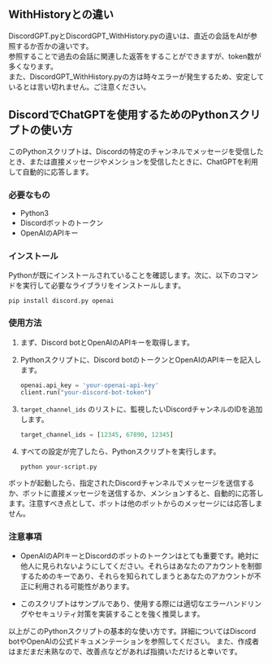 ## WithHistoryとの違い

DiscordGPT.pyとDiscordGPT_WithHistory.pyの違いは、直近の会話をAIが参照するか否かの違いです。<br>
参照することで過去の会話に関連した返答をすることができますが、token数が多くなります。<br>
また、DiscordGPT_WithHistory.pyの方は時々エラーが発生するため、安定しているとは言い切れません。ご注意ください。<br>

## DiscordでChatGPTを使用するためのPythonスクリプトの使い方

このPythonスクリプトは、Discordの特定のチャンネルでメッセージを受信したとき、または直接メッセージやメンションを受信したときに、ChatGPTを利用して自動的に応答します。

### 必要なもの
- Python3
- Discordボットのトークン
- OpenAIのAPIキー

### インストール

Pythonが既にインストールされていることを確認します。次に、以下のコマンドを実行して必要なライブラリをインストールします。

```
pip install discord.py openai
```

### 使用方法

1. まず、Discord botとOpenAIのAPIキーを取得します。

2. Pythonスクリプトに、Discord botのトークンとOpenAIのAPIキーを記入します。

   ```python
   openai.api_key = 'your-openai-api-key' 
   client.run("your-discord-bot-token")
   ```

3. `target_channel_ids` のリストに、監視したいDiscordチャンネルのIDを追加します。

   ```python
   target_channel_ids = [12345, 67890, 12345]
   ```

4. すべての設定が完了したら、Pythonスクリプトを実行します。

   ```
   python your-script.py
   ```

ボットが起動したら、指定されたDiscordチャンネルでメッセージを送信するか、ボットに直接メッセージを送信するか、メンションすると、自動的に応答します。注意すべき点として、ボットは他のボットからのメッセージには応答しません。

### 注意事項

- OpenAIのAPIキーとDiscordのボットのトークンはとても重要です。絶対に他人に見られないようにしてください。それらはあなたのアカウントを制御するためのキーであり、それらを知られてしまうとあなたのアカウントが不正に利用される可能性があります。

- このスクリプトはサンプルであり、使用する際には適切なエラーハンドリングやセキュリティ対策を実装することを強く推奨します。

以上がこのPythonスクリプトの基本的な使い方です。詳細についてはDiscord botやOpenAIの公式ドキュメンテーションを参照してください。
また、作成者はまだまだ未熟なので、改善点などがあれば指摘いただけると幸いです。

